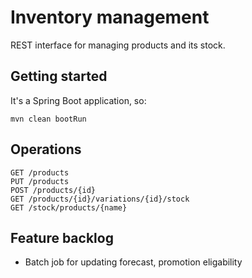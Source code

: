 # Inventory management
REST interface for managing products and its stock.

## Getting started
It's a Spring Boot application, so:

    mvn clean bootRun

## Operations

    GET /products
    PUT /products
    POST /products/{id}
    GET /products/{id}/variations/{id}/stock
    GET /stock/products/{name}

## Feature backlog

* Batch job for updating forecast, promotion eligability
